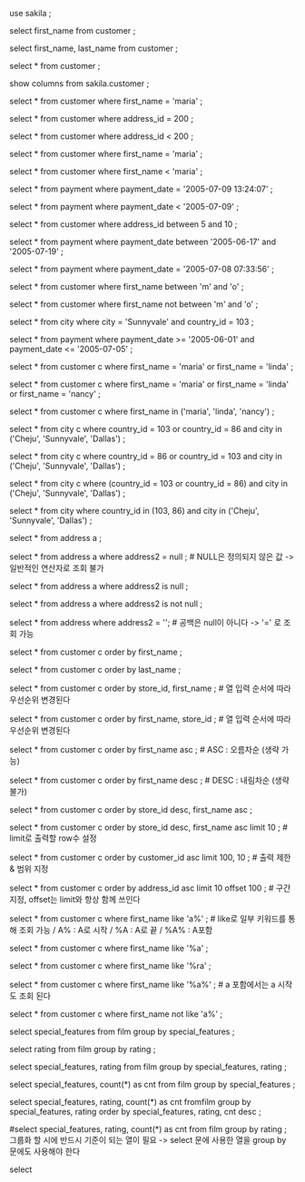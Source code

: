 use sakila ;

select
first_name
from
customer ;

select
first_name,
last_name
from
customer ;

select
*
from
customer ;

show columns
from
sakila.customer ;

select
*
from
customer
where
first_name = 'maria' ;

select
*
from
customer
where
address_id = 200 ;

select
*
from
customer
where
address_id < 200 ;

select
*
from
customer
where
first_name = 'maria' ;

select
*
from
customer
where
first_name < 'maria' ;

select
*
from
payment
where
payment_date = '2005-07-09 13:24:07' ;

select
*
from
payment
where
payment_date < '2005-07-09' ;

select
*
from
customer
where
address_id between 5 and 10 ;

select
*
from
payment
where
payment_date between '2005-06-17' and '2005-07-19' ;

select
*
from
payment
where
payment_date = '2005-07-08 07:33:56' ;

select
*
from
customer
where
first_name between 'm' and 'o' ;

select
*
from
customer
where
first_name not between 'm' and 'o' ;

select
*
from
city
where
city = 'Sunnyvale'
and country_id = 103 ;

select
*
from
payment
where
payment_date >= '2005-06-01'
and payment_date <= '2005-07-05' ;

select
*
from
customer c
where
first_name = 'maria'
or first_name = 'linda' ;

select
*
from
customer c
where
first_name = 'maria'
or first_name = 'linda'
or first_name = 'nancy' ;

select
*
from
customer c
where
first_name in ('maria', 'linda', 'nancy') ;

select
*
from
city c
where
country_id = 103
or country_id = 86
and city in ('Cheju', 'Sunnyvale', 'Dallas') ;

select
*
from
city c
where
country_id = 86
or country_id = 103
and city in ('Cheju', 'Sunnyvale', 'Dallas') ;

select
*
from
city c
where
(country_id = 103
or country_id = 86)
and city in ('Cheju', 'Sunnyvale', 'Dallas') ;

select
*
from
city
where
country_id in (103, 86)
and city in ('Cheju', 'Sunnyvale', 'Dallas') ;

select
*
from
address a ;

select
*
from
address a
where
address2 = null ; # NULL은 정의되지 않은 값 -> 일반적인 연산자로 조회 불가

select
*
from
address a
where
address2 is null ;

select * from address a where address2 is not null ;

select * from address where address2 = ''; # 공백은 null이 아니다 -> '=' 로 조회 가능

select * from customer c order by first_name ;

select * from customer c order by last_name ;

select * from customer c order by store_id, first_name ; # 열 입력 순서에 따라 우선순위 변경된다

select * from customer c order by first_name, store_id ;  # 열 입력 순서에 따라 우선순위 변경된다

select * from customer c order by first_name asc ; # ASC : 오름차순 (생략 가능)

select * from customer c order by first_name desc ; # DESC : 내림차순 (생략 불가)

select * from customer c order by store_id desc, first_name asc ;

select * from customer c order by store_id desc, first_name asc limit 10 ; # limit로 출력할 row수 설정

select * from customer c order by customer_id asc limit 100, 10 ; # 출력 제한 & 범위 지정

select * from customer c order by address_id asc limit 10 offset 100 ; # 구간지정, offset는 limit와 항상 함께 쓰인다

select * from customer c where first_name like 'a%' ; # like로 일부 키워드를 통해 조회 가능 / A% : A로 시작 / %A : A로 끝 / %A% : A포함

select * from customer c where first_name like '%a' ;

select * from customer c where first_name like '%ra' ;

select * from customer c where first_name like '%a%' ; # a 포함에서는 a 시작도 조회 된다

select * from customer c where first_name not like 'a%' ;

select special_features from film group by special_features ;

select rating from film group by rating ;

select special_features, rating from film group by special_features, rating ;

select special_features, count(*) as cnt from film group by special_features ;

select special_features, rating, count(*) as cnt fromfilm group by special_features, rating order by special_features, rating, cnt desc ;

#select special_features, rating, count(*) as cnt from film group by rating ; 그룹화 할 시에 반드시 기준이 되는 열이 필요 -> select 문에 사용한 열을 group by 문에도 사용해야 한다

select 